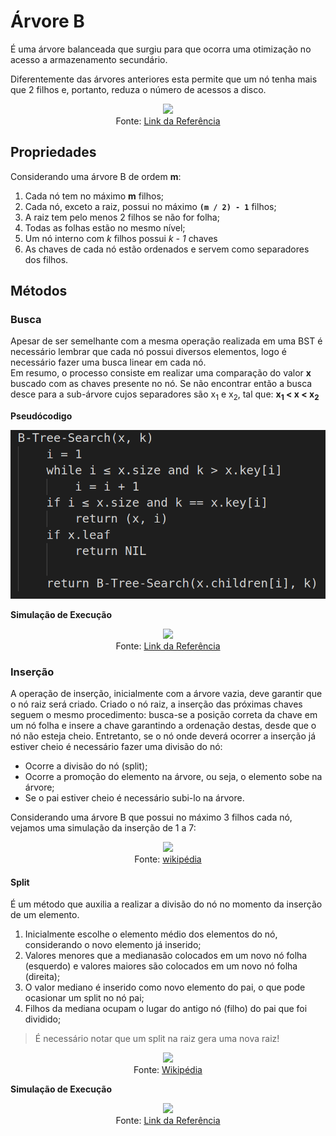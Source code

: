 # Árvore B

É uma árvore balanceada que surgiu para que ocorra uma otimização no acesso a armazenamento secundário.

Diferentemente das árvores anteriores esta permite que um nó tenha mais que 2 filhos e, portanto, reduza o número de acessos a disco.

<p align="center">
    <img src="http://www.lcad.icmc.usp.br/~nonato/ED/B_arvore/arvoreb.gif"/><br/>
    Fonte: <a href="http://www.lcad.icmc.usp.br/~nonato/ED/B_arvore/btree.htm">Link da Referência</a>
</p>

## Propriedades

Considerando uma árvore B de ordem **m**:

1. Cada nó tem no máximo **m** filhos;
2. Cada nó, exceto a raiz, possui no máximo **`(m / 2) - 1`** filhos;
3. A raiz tem pelo menos 2 filhos se não for folha;
4. Todas as folhas estão no mesmo nível;
5. Um nó interno com _k_ filhos possui _k - 1_ chaves
6. As chaves de cada nó estão ordenados e servem como separadores dos filhos.

## Métodos

### Busca

Apesar de ser semelhante com a mesma operação realizada em uma BST é necessário lembrar que cada nó possui diversos elementos, logo é necessário fazer uma busca linear em cada nó.  
Em resumo, o processo consiste em realizar uma comparação do valor **x** buscado com as chaves presente no nó. Se não encontrar então a busca desce para a sub-árvore cujos separadores são x<sub>1</sub> e x<sub>2</sub>, tal que: **x<sub>1</sub> < x < x<sub>2</sub>**

**Pseudócodigo**

<p align="center">
    <img src="img/search.png"/>
</p>

**Simulação de Execução**

<p align="center">
    <img src="http://condor.depaul.edu/ichu/csc383/notes/notes7/B-Trees_files/tree-search.gif"/><br/>
    Fonte: <a href="http://condor.depaul.edu/ichu/csc383/notes/notes7/btree.html">Link da Referência</a>
</p>

### Inserção

A operação de inserção, inicialmente com a árvore vazia, deve garantir que o nó raiz será criado. Criado o nó raiz, a inserção das próximas chaves seguem o mesmo procedimento: busca-se a posição correta da chave em um nó folha e insere a chave garantindo a ordenação destas, desde que o nó não esteja cheio. Entretanto, se o nó onde deverá ocorrer a inserção já estiver cheio é necessário fazer uma divisão do nó:
* Ocorre a divisão do nó (split);
* Ocorre a promoção do elemento na árvore, ou seja, o elemento sobe na árvore;
* Se o pai estiver cheio é necessário subi-lo na árvore.

Considerando uma árvore B que possui no máximo 3 filhos cada nó, vejamos uma simulação da inserção de 1 a 7:

<p align="center">
    <img src="https://upload.wikimedia.org/wikipedia/commons/3/33/B_tree_insertion_example.png"/><br/>
    Fonte: <a href="https://pt.wikipedia.org/wiki/%C3%81rvore_B">wikipédia</a>
</p>

#### Split

É um método que auxilia a realizar a divisão do nó no momento da inserção de um elemento.

1. Inicialmente escolhe o elemento médio dos elementos do nó, considerando o novo elemento já inserido;
2. Valores menores que a medianasão colocados em um novo nó folha (esquerdo) e valores maiores são colocados em um novo nó folha (direita);
3. O valor mediano é inserido como novo elemento do pai, o que pode ocasionar um split no nó pai;
4. Filhos da mediana ocupam o lugar do antigo nó (filho) do pai que foi dividido;

> É necessário notar que um split na raiz gera uma nova raiz!

<p align="center">
    <img src="https://upload.wikimedia.org/wikipedia/commons/2/26/Split_gif.gif"/><br/>
    Fonte: <a href="https://pt.wikipedia.org/wiki/%C3%81rvore_B">Wikipédia</a>
</p>

**Simulação de Execução**

<p align="center">
    <img src="http://condor.depaul.edu/ichu/csc383/notes/notes7/B-Trees_files/tree-insert2.gif"/><br/>
    Fonte: <a href="http://condor.depaul.edu/ichu/csc383/notes/notes7/btree.html">Link da Referência</a>
</p>